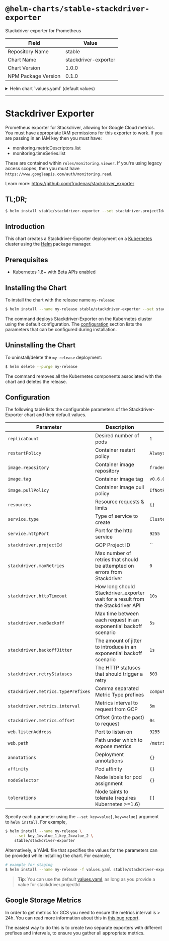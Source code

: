 # `@helm-charts/stable-stackdriver-exporter`

Stackdriver exporter for Prometheus

| Field               | Value                |
| ------------------- | -------------------- |
| Repository Name     | stable               |
| Chart Name          | stackdriver-exporter |
| Chart Version       | 1.0.0                |
| NPM Package Version | 0.1.0                |

<details>

<summary>Helm chart `values.yaml` (default values)</summary>

```yaml
# Number of exporters to run
replicaCount: 1

# Restart policy for container
restartPolicy: Always

image:
  repository: frodenas/stackdriver-exporter
  tag: v0.6.0
  pullPolicy: IfNotPresent

resources:
  {}
  # requests:
  #   cpu: 100m
  #   memory: 128Mi
  # limits:
  #   cpu: 100m
  #   memory: 128Mi

service:
  type: ClusterIP
  httpPort: 9255
  annotations: {}

stackdriver:
  # The Google Project ID to gather metrics for
  projectId: 'FALSE'
  # Max number of retries that should be attempted on 503 errors from Stackdriver
  maxRetries: 0
  # How long should Stackdriver_exporter wait for a result from the Stackdriver API
  httpTimeout: 10s
  # Max time between each request in an exp backoff scenario
  maxBackoff: 5s
  # The amount of jitter to introduce in an exp backoff scenario
  backoffJitter: 1s
  # The HTTP statuses that should trigger a retry
  retryStatuses: 503
  metrics:
    # The prefixes to gather metrics for, we default to just CPU metrics.
    typePrefixes: 'compute.googleapis.com/instance/cpu'
    # The frequency to request
    interval: '5m'
    # How far into the past to offset
    offset: '0s'

web:
  # Port to listen on
  listenAddress: ':9255'
  # Path under which to expose metrics.
  path: /metrics

## Pod affinity
##
affinity: {}

annotations: {}

## Node labels for stackdriver-exporter pod assignment
## Ref: https://kubernetes.io/docs/user-guide/node-selection/
##
nodeSelector: {}

## Node tolerations for stackdriver-exporter scheduling to nodes with taints
## Ref: https://kubernetes.io/docs/concepts/configuration/assign-pod-node/
##
tolerations:
  []
  # - key: "key"
  #   operator: "Equal|Exists"
  #   value: "value"
  #   effect: "NoSchedule|PreferNoSchedule|NoExecute(1.6 only)"
```

</details>

---

# Stackdriver Exporter

Prometheus exporter for Stackdriver, allowing for Google Cloud metrics. You
must have appropriate IAM permissions for this exporter to work. If you
are passing in an IAM key then you must have:

- monitoring.metricDescriptors.list
- monitoring.timeSeries.list

These are contained within `roles/monitoring.viewer`. If you're using legacy
access scopes, then you must have
`https://www.googleapis.com/auth/monitoring.read`.

Learn more: https://github.com/frodenas/stackdriver_exporter

## TL;DR;

```bash
$ helm install stable/stackdriver-exporter --set stackdriver.projectId=google-project-name
```

## Introduction

This chart creates a Stackdriver-Exporter deployment on a
[Kubernetes](http://kubernetes.io) cluster using the [Helm](https://helm.sh)
package manager.

## Prerequisites

- Kubernetes 1.8+ with Beta APIs enabled

## Installing the Chart

To install the chart with the release name `my-release`:

```bash
$ helm install --name my-release stable/stackdriver-exporter --set stackdriver.projectId=google-project-name
```

The command deploys Stackdriver-Exporter on the Kubernetes cluster using the
default configuration. The [configuration](#configuration) section lists the
parameters that can be configured during installation.

## Uninstalling the Chart

To uninstall/delete the `my-release` deployment:

```bash
$ helm delete --purge my-release
```

The command removes all the Kubernetes components associated with the chart and
deletes the release.

## Configuration

The following table lists the configurable parameters of the
Stackdriver-Exporter chart and their default values.

| Parameter                          | Description                                                                     | Default                               |
| ---------------------------------- | ------------------------------------------------------------------------------- | ------------------------------------- |
| `replicaCount`                     | Desired number of pods                                                          | `1`                                   |
| `restartPolicy`                    | Container restart policy                                                        | `Always`                              |
| `image.repository`                 | Container image repository                                                      | `frodenas/stackdriver-exporter`       |
| `image.tag`                        | Container image tag                                                             | `v0.6.0`                              |
| `image.pullPolicy`                 | Container image pull policy                                                     | `IfNotPresent`                        |
| `resources`                        | Resource requests & limits                                                      | `{}`                                  |
| `service.type`                     | Type of service to create                                                       | `ClusterIP`                           |
| `service.httpPort`                 | Port for the http service                                                       | `9255`                                |
| `stackdriver.projectId`            | GCP Project ID                                                                  | ``                                    |
| `stackdriver.maxRetries`           | Max number of retries that should be attempted on errors from Stackdriver       | `0`                                   |
| `stackdriver.httpTimeout`          | How long should Stackdriver_exporter wait for a result from the Stackdriver API | `10s`                                 |
| `stackdriver.maxBackoff`           | Max time between each request in an exponential backoff scenario                | `5s`                                  |
| `stackdriver.backoffJitter`        | The amount of jitter to introduce in an exponential backoff scenario            | `1s`                                  |
| `stackdriver.retryStatuses`        | The HTTP statuses that should trigger a retry                                   | `503`                                 |
| `stackdriver.metrics.typePrefixes` | Comma separated Metric Type prefixes                                            | `compute.googleapis.com/instance/cpu` |
| `stackdriver.metrics.interval`     | Metrics interval to request from GCP                                            | `5m`                                  |
| `stackdriver.metrics.offset`       | Offset (into the past) to request                                               | `0s`                                  |
| `web.listenAddress`                | Port to listen on                                                               | `9255`                                |
| `web.path`                         | Path under which to expose metrics                                              | `/metrics`                            |
| `annotations`                      | Deployment annotations                                                          | `{}`                                  |
| `affinity`                         | Pod affinity                                                                    | `{}`                                  |
| `nodeSelector`                     | Node labels for pod assignment                                                  | `{}`                                  |
| `tolerations`                      | Node taints to tolerate (requires Kubernetes >=1.6)                             | `[]`                                  |

Specify each parameter using the `--set key=value[,key=value]` argument to
`helm install`. For example,

```bash
$ helm install --name my-release \
    --set key_1=value_1,key_2=value_2 \
    stable/stackdriver-exporter
```

Alternatively, a YAML file that specifies the values for the parameters can be
provided while installing the chart. For example,

```bash
# example for staging
$ helm install --name my-release -f values.yaml stable/stackdriver-exporter
```

> **Tip**: You can use the default [values.yaml](values.yaml), as long as you provide a value for stackdriver.projectId

## Google Storage Metrics

In order to get metrics for GCS you need to ensure the metrics interval is >
24h. You can read more information about this in [this bug
report](https://github.com/frodenas/stackdriver_exporter/issues/14).

The easiest way to do this is to create two separate exporters with different
prefixes and intervals, to ensure you gather all appropriate metrics.
